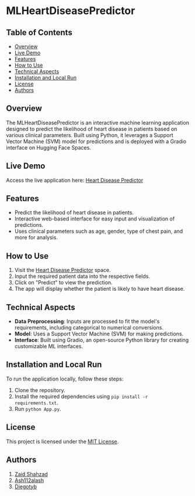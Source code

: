 # MLHeartDiseasePredictor

## Table of Contents
- [Overview](#overview)
- [Live Demo](#live-demo)
- [Features](#features)
- [How to Use](#how-to-use)
- [Technical Aspects](#technical-aspects)
- [Installation and Local Run](#installation-and-local-run)
- [License](#license)
- [Authors](#authors)

## Overview
The MLHeartDiseasePredictor is an interactive machine learning application designed to predict the likelihood of heart disease in patients based on various clinical parameters. Built using Python, it leverages a Support Vector Machine (SVM) model for predictions and is deployed with a Gradio interface on Hugging Face Spaces.

## Live Demo
Access the live application here: [Heart Disease Predictor](https://huggingface.co/spaces/ZaidShahzad/HeartDiseasePredictor)

## Features
- Predict the likelihood of heart disease in patients.
- Interactive web-based interface for easy input and visualization of predictions.
- Uses clinical parameters such as age, gender, type of chest pain, and more for analysis.

## How to Use
1. Visit the [Heart Disease Predictor](https://huggingface.co/spaces/ZaidShahzad/HeartDiseasePredictor) space.
2. Input the required patient data into the respective fields.
3. Click on "Predict" to view the prediction.
4. The app will display whether the patient is likely to have heart disease.

## Technical Aspects
- **Data Preprocessing**: Inputs are processed to fit the model's requirements, including categorical to numerical conversions.
- **Model**: Uses a Support Vector Machine (SVM) for making predictions.
- **Interface**: Built using Gradio, an open-source Python library for creating customizable ML interfaces.

## Installation and Local Run
To run the application locally, follow these steps:
1. Clone the repository.
2. Install the required dependencies using `pip install -r requirements.txt`.
3. Run `python App.py`.

## License
This project is licensed under the [MIT License](LICENSE).

## Authors
1. [Zaid Shahzad](https://github.com/ZaidShahzad)
2. [Ash112alash](https://github.com/ash112alash)
3. [Diegotyb](https://github.com/Diegotyb)
